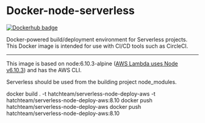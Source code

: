 # Docker-node-serverless

[![Dockerhub badge](http://dockeri.co/image/hatchteam/serverless-node-deploy-aws)](https://hub.docker.com/r/hatchteam/serverless-node-deploy-aws)

Docker-powered build/deployment environment for Serverless projects. This Docker image is intended for use with CI/CD tools such as CircleCI.


---

This image is based on node:6.10.3-alpine ([AWS Lambda uses Node v6.10.3](http://docs.aws.amazon.com/lambda/latest/dg/current-supported-versions.html)) and has the AWS CLI.

Serverless should be used from the building project node_modules.

docker build . -t hatchteam/serverless-node-deploy-aws -t hatchteam/serverless-node-deploy-aws:8.10
docker push  hatchteam/serverless-node-deploy-aws
docker push hatchteam/serverless-node-deploy-aws:8.10